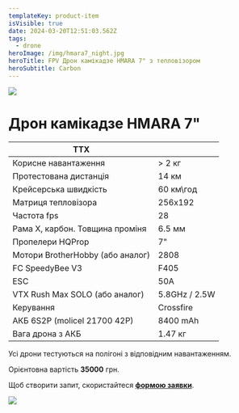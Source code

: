 ```yaml
---
templateKey: product-item
isVisible: true
date: 2024-03-20T12:51:03.562Z
tags:
  - drone
heroImage: /img/hmara7_night.jpg
heroTitle: FPV Дрон камікадзе HMARA 7" з тепловізором
heroSubtitle: Carbon
---
```

![](/img/hmara7_night.jpg)

# Дрон камікадзе HMARA 7"

| **ТТХ**                            |               |
| ---------------------------------- | ------------- |
| Корисне навантаження               | \> 2 кг       |
| Протестована дистанція             | 14 км         |
| Крейсерська швидкість              | 60 км\год     |
| Матриця тепловізора                |256x192    | 
| Частота fps                        |28     | 
| Р﻿ама Х, карбон. Товщина проміня    | 6.5 мм        | 
| Пропелери HQProp                   | 7"            |
| Мотори BrotherHobby (або аналог)   | 2808          |
| FC SpeedyBee V3                    | F405          |
| ESC                                | 50A           |
| ﻿VTX Rush Max SOLO (або аналог)     | 5.8GHz / 2.5W |
| ﻿Керування                          | Crossfire     |
| АКБ 6S2P (molicel 21700 42P)       | 8400 mAh      |
| Вага дрона з АКБ                   | 1.47 кг       |

Усі дрони тестуються на полігоні з відповідним навантаженням.

Орієнтовна вартість **35000** грн.

Щоб створити запит, скористайтеся <a href="https://docs.google.com/forms/d/e/1FAIpQLSflTILqQ9CENT9xGsnn4Ke6l-D-2m2yaclV2jH2pzXmjGk51w/viewform" target="_blank" rel="noopener noreferrer">**формою заявки**</a>.

![](/img/hmara7_night_2.jpg)